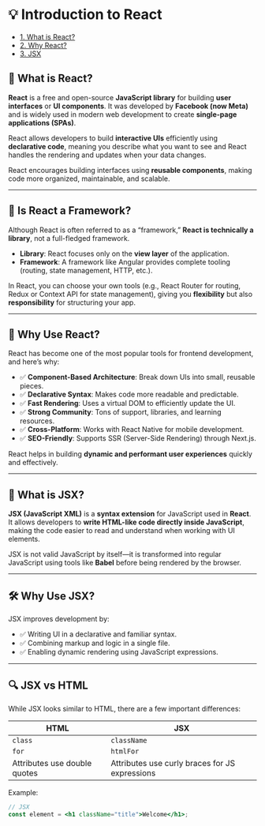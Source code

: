# 💡 Introduction to React
 - [1. What is React?](#1-what-is-react)
  - [2. Why React?](#2-why-react)
  - [3. JSX](#3-jsx)

## 📘 What is React?

**React** is a free and open-source **JavaScript library** for building **user interfaces** or **UI components**. It was developed by **Facebook (now Meta)** and is widely used in modern web development to create **single-page applications (SPAs)**.

React allows developers to build **interactive UIs** efficiently using **declarative code**, meaning you describe what you want to see and React handles the rendering and updates when your data changes.

React encourages building interfaces using **reusable components**, making code more organized, maintainable, and scalable.

---

## 🧱 Is React a Framework?

Although React is often referred to as a “framework,” **React is technically a library**, not a full-fledged framework. 

- **Library**: React focuses only on the **view layer** of the application.
- **Framework**: A framework like Angular provides complete tooling (routing, state management, HTTP, etc.).

In React, you can choose your own tools (e.g., React Router for routing, Redux or Context API for state management), giving you **flexibility** but also **responsibility** for structuring your app.

---

## 🚀 Why Use React?

React has become one of the most popular tools for frontend development, and here’s why:

- ✅ **Component-Based Architecture**: Break down UIs into small, reusable pieces.
- ✅ **Declarative Syntax**: Makes code more readable and predictable.
- ✅ **Fast Rendering**: Uses a virtual DOM to efficiently update the UI.
- ✅ **Strong Community**: Tons of support, libraries, and learning resources.
- ✅ **Cross-Platform**: Works with React Native for mobile development.
- ✅ **SEO-Friendly**: Supports SSR (Server-Side Rendering) through Next.js.

React helps in building **dynamic and performant user experiences** quickly and effectively.

---



## 📘 What is JSX?

**JSX (JavaScript XML)** is a **syntax extension** for JavaScript used in **React**. It allows developers to **write HTML-like code directly inside JavaScript**, making the code easier to read and understand when working with UI elements.

JSX is not valid JavaScript by itself—it is transformed into regular JavaScript using tools like **Babel** before being rendered by the browser.

---

## 🛠️ Why Use JSX?

JSX improves development by:

- ✅ Writing UI in a declarative and familiar syntax.
- ✅ Combining markup and logic in a single file.
- ✅ Enabling dynamic rendering using JavaScript expressions.

---

## 🔍 JSX vs HTML

While JSX looks similar to HTML, there are a few important differences:

| HTML | JSX |
|------|-----|
| `class` | `className` |
| `for` | `htmlFor` |
| Attributes use double quotes | Attributes use curly braces for JS expressions |

Example:

```jsx
// JSX
const element = <h1 className="title">Welcome</h1>;

